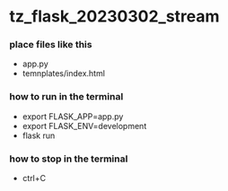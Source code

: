 # tz_flask_20230302_stream

### place files like this
  * app.py
  * temnplates/index.html

### how to run in the terminal
  * export FLASK_APP=app.py
  * export FLASK_ENV=development
  * flask run

### how to stop in the terminal
  * ctrl+C
